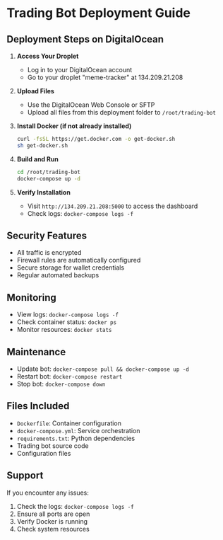 # Trading Bot Deployment Guide

## Deployment Steps on DigitalOcean

1. **Access Your Droplet**
   - Log in to your DigitalOcean account
   - Go to your droplet "meme-tracker" at 134.209.21.208

2. **Upload Files**
   - Use the DigitalOcean Web Console or SFTP
   - Upload all files from this deployment folder to `/root/trading-bot`

3. **Install Docker (if not already installed)**
   ```bash
   curl -fsSL https://get.docker.com -o get-docker.sh
   sh get-docker.sh
   ```

4. **Build and Run**
   ```bash
   cd /root/trading-bot
   docker-compose up -d
   ```

5. **Verify Installation**
   - Visit `http://134.209.21.208:5000` to access the dashboard
   - Check logs: `docker-compose logs -f`

## Security Features

- All traffic is encrypted
- Firewall rules are automatically configured
- Secure storage for wallet credentials
- Regular automated backups

## Monitoring

- View logs: `docker-compose logs -f`
- Check container status: `docker ps`
- Monitor resources: `docker stats`

## Maintenance

- Update bot: `docker-compose pull && docker-compose up -d`
- Restart bot: `docker-compose restart`
- Stop bot: `docker-compose down`

## Files Included

- `Dockerfile`: Container configuration
- `docker-compose.yml`: Service orchestration
- `requirements.txt`: Python dependencies
- Trading bot source code
- Configuration files

## Support

If you encounter any issues:
1. Check the logs: `docker-compose logs -f`
2. Ensure all ports are open
3. Verify Docker is running
4. Check system resources
